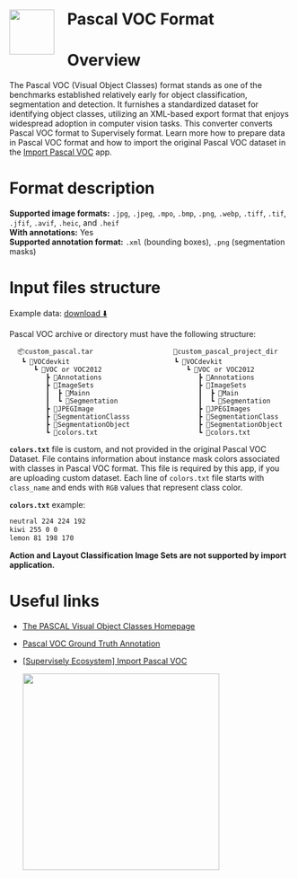<h1 align="left" style="border-bottom: 0"> <img align="left" src="https://github.com/supervisely-ecosystem/import-wizard-docs/releases/download/v0.0.1/pascal_logo.png" width="80" style="padding-right: 20px;">Pascal VOC Format</h1>

# Overview

The Pascal VOC (Visual Object Classes) format stands as one of the benchmarks established relatively early for object classification, segmentation and detection. It furnishes a standardized dataset for identifying object classes, utilizing an XML-based export format that enjoys widespread adoption in computer vision tasks.
This converter converts Pascal VOC format to Supervisely format. Learn more how to prepare data in Pascal VOC format and how to import the original Pascal VOC dataset in the <a href="../../../../supervisely-ecosystem/import-pascal-voc" target="_blank">Import Pascal VOC</a> app.

# Format description

**Supported image formats:** `.jpg`, `.jpeg`, `.mpo`, `.bmp`, `.png`, `.webp`, `.tiff`, `.tif`, `.jfif`, `.avif`, `.heic`, and `.heif`<br>
**With annotations:** Yes<br>
**Supported annotation format:** `.xml` (bounding boxes), `.png` (segmentation masks)<br>

# Input files structure

Example data: [download ⬇️](https://github.com/supervisely-ecosystem/import-pascal-voc/files/12600118/sample_project.zip)

Pascal VOC archive or directory must have the following structure:

```
  📦custom_pascal.tar                    📂custom_pascal_project_dir
   ┗ 📂VOCdevkit                          ┗ 📂VOCdevkit
      ┗ 📂VOC or VOC2012                     ┗ 📂VOC or VOC2012
         ┣ 📂Annotations                        ┣ 📂Annotations
         ┣ 📂ImageSets                          ┣ 📂ImageSets
         ┃  ┣ 📂Mainn                           ┃  ┣ 📂Main
         ┃  ┗ 📂Segmentation                    ┃  ┗ 📂Segmentation
         ┣ 📂JPEGImage                          ┣ 📂JPEGImages
         ┣ 📂SegmentationClasss                 ┣ 📂SegmentationClass
         ┣ 📂SegmentationObject                 ┣ 📂SegmentationObject
         ┗ 📜colors.txt                         ┗ 📜colors.txt
```

**`colors.txt`** file is custom, and not provided in the original Pascal VOC Dataset. File contains information about instance mask colors associated with classes in Pascal VOC format. This file is required by this app, if you are uploading custom dataset. Each line of `colors.txt` file starts with `class_name` and ends with `RGB` values that represent class color.

**`colors.txt`** example:

```txt
neutral 224 224 192
kiwi 255 0 0
lemon 81 198 170
```

**Action and Layout Classification Image Sets are not supported by import application.**

# Useful links

- <a href="http://host.robots.ox.ac.uk/pascal/VOC/" target="_blank">The PASCAL Visual Object Classes Homepage</a>
- <a href="http://host.robots.ox.ac.uk/pascal/VOC/voc2012/htmldoc/devkit_doc.html#SECTION00035000000000000000" target="_blank">Pascal VOC Ground Truth Annotation</a>
- <a href="../../../../supervisely-ecosystem/import-pascal-voc" target="_blank">[Supervisely Ecosystem] Import Pascal VOC</a>

    <img data-key="sly-module-link" data-module-slug="supervisely-ecosystem/import-pascal-voc" src="https://github.com/supervisely-ecosystem/import-pascal-voc/assets/57998637/147d2ad4-327e-462a-b5b5-bc0887ac3c19" width="350px" style='padding-bottom: 10px'/>
